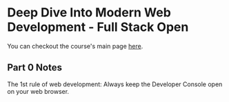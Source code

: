 # Deep Dive Into Modern Web Development - Full Stack Open

You can checkout the course's main page [here](https://fullstackopen.com/en/).

## Part 0 Notes
The 1st rule of web development: Always keep the Developer Console open on your web browser.

